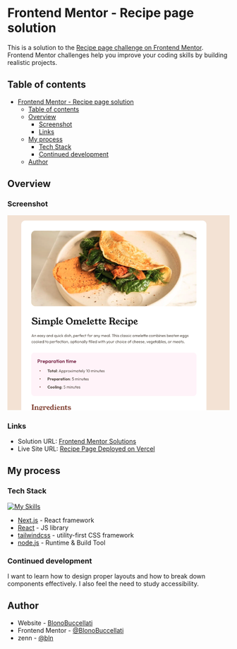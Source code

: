 # Frontend Mentor - Recipe page solution

This is a solution to the [Recipe page challenge on Frontend Mentor](https://www.frontendmentor.io/challenges/recipe-page-KiTsR8QQKm). Frontend Mentor challenges help you improve your coding skills by building realistic projects.

## Table of contents

- [Frontend Mentor - Recipe page solution](#frontend-mentor---recipe-page-solution)
  - [Table of contents](#table-of-contents)
  - [Overview](#overview)
    - [Screenshot](#screenshot)
    - [Links](#links)
  - [My process](#my-process)
    - [Tech Stack](#tech-stack)
    - [Continued development](#continued-development)
  - [Author](#author)

## Overview

### Screenshot

![](./screenshot.png)

### Links

- Solution URL: [Frontend Mentor Solutions](https://www.frontendmentor.io/profile/BlonoBuccellati/solutions)
- Live Site URL: [Recipe Page Deployed on Vercel](https://fm-recipe-page-one.vercel.app/)

## My process

### Tech Stack

[![My Skills](https://skillicons.dev/icons?i=nextjs,react,tailwind,nodejs)](https://skillicons.dev)

- [Next.js](https://nextjs.org/) - React framework
- [React](https://reactjs.org/) - JS library
- [tailwindcss](https://styled-components.com/) - utility-first CSS framework
- [node.js](https://nodejs.org/) - Runtime & Build Tool

### Continued development

I want to learn how to design proper layouts and how to break down components effectively. I also feel the need to study accessibility.

## Author

- Website - [BlonoBuccellati](https://github.com/BlonoBuccellati)
- Frontend Mentor - [@BlonoBuccellati](https://www.frontendmentor.io/profile/BlonoBuccellati)
- zenn - [@bln](https://zenn.dev/bln)
